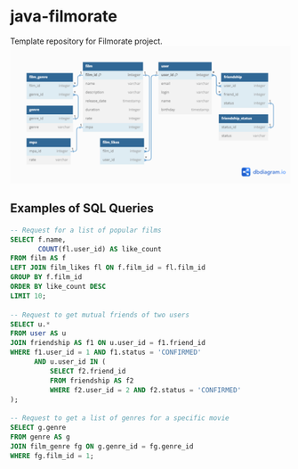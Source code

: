 # java-filmorate
Template repository for Filmorate project.
![Database Diagram](ER_diagram.png)

## Examples of SQL Queries
```sql
-- Request for a list of popular films
SELECT f.name,
       COUNT(fl.user_id) AS like_count
FROM film AS f
LEFT JOIN film_likes fl ON f.film_id = fl.film_id
GROUP BY f.film_id
ORDER BY like_count DESC
LIMIT 10;

-- Request to get mutual friends of two users
SELECT u.*
FROM user AS u
JOIN friendship AS f1 ON u.user_id = f1.friend_id
WHERE f1.user_id = 1 AND f1.status = 'CONFIRMED'
      AND u.user_id IN (
          SELECT f2.friend_id
          FROM friendship AS f2
          WHERE f2.user_id = 2 AND f2.status = 'CONFIRMED'
);

-- Request to get a list of genres for a specific movie
SELECT g.genre
FROM genre AS g
JOIN film_genre fg ON g.genre_id = fg.genre_id
WHERE fg.film_id = 1; 

